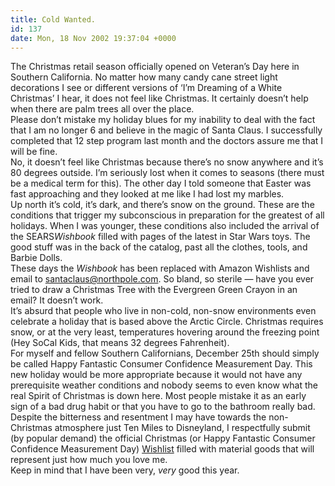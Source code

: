 ```yaml
---
title: Cold Wanted.
id: 137
date: Mon, 18 Nov 2002 19:37:04 +0000
---
```


The Christmas retail season officially opened on Veteran’s Day here in Southern California. No matter how many candy cane street light decorations I see or different versions of ‘I’m Dreaming of a White Christmas’ I hear, it does not feel like Christmas. It certainly doesn’t help when there are palm trees all over the place.  
 Please don’t mistake my holiday blues for my inability to deal with the fact that I am no longer 6 and believe in the magic of Santa Claus. I successfully completed that 12 step program last month and the doctors assure me that I will be fine.  
 No, it doesn’t feel like Christmas because there’s no snow anywhere and it’s 80 degrees outside. I’m seriously lost when it comes to seasons (there must be a medical term for this). The other day I told someone that Easter was fast approaching and they looked at me like I had lost my marbles.  
 Up north it’s cold, it’s dark, and there’s snow on the ground. These are the conditions that trigger my subconscious in preparation for the greatest of all holidays. When I was younger, these conditions also included the arrival of the <span class="caps">SEARS</span>*Wishbook* filled with pages of the latest in Star Wars toys. The good stuff was in the back of the catalog, past all the clothes, tools, and Barbie Dolls.  
 These days the *Wishbook* has been replaced with Amazon Wishlists and email to santaclaus@northpole.com. So bland, so sterile — have you ever tried to draw a Christmas Tree with the Evergreen Green Crayon in an email? It doesn’t work.  
 It’s absurd that people who live in non-cold, non-snow environments even celebrate a holiday that is based above the Arctic Circle. Christmas requires snow, or at the very least, temperatures hovering around the freezing point (Hey SoCal Kids, that means 32 degrees Fahrenheit).  
 For myself and fellow Southern Californians, December 25th should simply be called Happy Fantastic Consumer Confidence Measurement Day. This new holiday would be more appropriate because it would not have any prerequisite weather conditions and nobody seems to even know what the real Spirit of Christmas is down here. Most people mistake it as an early sign of a bad drug habit or that you have to go to the bathroom really bad.  
 Despite the bitterness and resentment I may have towards the non-Christmas atmosphere just Ten Miles to Disneyland, I respectfully submit (by popular demand) the official Christmas (or Happy Fantastic Consumer Confidence Measurement Day) [Wishlist](http://www.amazon.com/o/registry/3DXT5N5N70082) filled with material goods that will represent just how much you love me.  
 Keep in mind that I have been very, *very* good this year.


